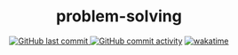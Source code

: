<div align="center">

# problem-solving

[![GitHub last commit](https://img.shields.io/github/last-commit/jhojin7/problem-solving?style=flat-square)
![GitHub commit activity](https://img.shields.io/github/commit-activity/w/jhojin7/problem-solving?style=flat-square)](https://github.com/jhojin7/problem-solving/commits/main)
[![wakatime](https://wakatime.com/badge/user/eb5cc212-fd14-41d0-b396-07ee3e21a09a/project/f359fdaa-b979-48ab-9273-83b9fc57752b.svg?style=flat-square)](https://wakatime.com/badge/user/eb5cc212-fd14-41d0-b396-07ee3e21a09a/project/f359fdaa-b979-48ab-9273-83b9fc57752b)

</div>

<!--
PS questions dump

## Leetcode
### <파이썬 알고리즘 인터뷰> ([onlybooks/algorithm-interview](https://github.com/onlybooks/algorithm-interview))
([Local solver code](./leetcode/__solver.py), [ex](./leetcode/__solver-sample.py))
-->


<!-- <div id='leetcode'></div> -->
<!-- idx, questionSlug, status(AC or 0), timestamp, bookSol -->
